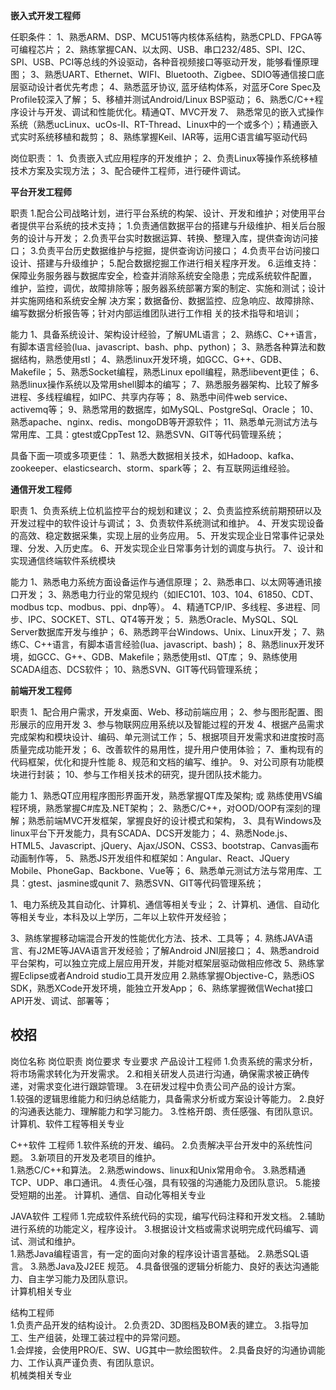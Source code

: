 
**嵌入式开发工程师**

任职条件：
1、熟悉ARM、DSP、MCU51等内核体系结构，熟悉CPLD、FPGA等可编程芯片；
2、熟练掌握CAN、以太网、USB、串口232/485、SPI、I2C、SPI、USB、PCI等总线的外设驱动，各种音视频接口等驱动开发，能够看懂原理图；
3、熟悉UART、Ethernet、WIFI、Bluetooth、Zigbee、SDIO等通信接口底层驱动设计者优先考虑；
4、熟悉蓝牙协议, 蓝牙结构体系，对蓝牙Core Spec及Profile较深入了解；
5、移植并测试Android/Linux BSP驱动；
6、熟悉C/C++程序设计与开发、调试和性能优化。精通QT、MVC开发
7、 熟悉常见的嵌入式操作系统（熟悉ucLinux、ucOs-II、RT-Thread、Linux中的一个或多个）；精通嵌入式实时系统移植和裁剪；
8、熟练掌握Keil、IAR等，运用C语言编写驱动代码

岗位职责：
1、负责嵌入式应用程序的开发维护；
2、负责Linux等操作系统移植技术方案及实现方法；
3、配合硬件工程师，进行硬件调试。







**平台开发工程师**

职责
1.配合公司战略计划，进行平台系统的构架、设计、开发和维护；对使用平台者提供平台系统的技术支持；
1.负责通信数据平台的搭建与升级维护、相关后台服务的设计与开发；
2.负责平台实时数据运算、转换、整理入库，提供查询访问接口；
3.负责平台历史数据维护与挖掘，提供查询访问接口；
4.负责平台访问接口设计、搭建与升级维护；
5.配合数据挖掘工作进行相关程序开发。
6.运维支持：保障业务服务器与数据库安全，检查并消除系统安全隐患；完成系统软件配置，
维护，监控，调优，故障排除等；服务器系统部署方案的制定、实施和测试；设计并实施网络和系统安全解
决方案；数据备份、数据监控、应急响应、故障排除、编写数据分析报告等；针对内部运维团队进行工作相
关的技术指导和培训；

能力
1、具备系统设计、架构设计经验，了解UML语言；
2、熟练C、C++语言，有脚本语言经验(lua、javascript、bash、php、python)；
3、熟悉各种算法和数据结构，熟悉使用stl；
4、熟悉linux开发环境，如GCC、G++、GDB、Makefile；
5、熟悉Socket编程，熟悉Linux epoll编程，熟悉libevent更佳；
6、熟悉linux操作系统以及常用shell脚本的编写；
7、熟悉服务器架构、比较了解多进程、多线程编程，如IPC、共享内存等；
8、熟悉中间件web service、activemq等；
9、熟悉常用的数据库，如MySQL、PostgreSql、Oracle；
10、熟悉apache、nginx、redis、mongoDB等开源软件；
11、熟悉单元测试方法与常用库、工具：gtest或CppTest
12、熟悉SVN、GIT等代码管理系统；

具备下面一项或多项更佳：
1、熟悉大数据相关技术，如Hadoop、kafka、zookeeper、elasticsearch、storm、spark等；
2、有互联网运维经验。















**通信开发工程师**

职责
1、负责系统上位机监控平台的规划和建议；
2、负责监控系统前期预研以及开发过程中的软件设计与调试；
3、负责软件系统测试和维护。
4、开发实现设备的高效、稳定数据采集，实现上层的业务应用。 
5、开发实现企业日常事件记录处理、分发、入历史库。 
6、开发实现企业日常事务计划的调度与执行。 
7、设计和实现通信终端软件系统模块

能力
1、熟悉电力系统方面设备运作与通信原理；
2、熟悉串口、以太网等通讯接口开发；
3、熟悉电力行业的常见规约（如IEC101、103、104、61850、CDT、modbus tcp、modbus、ppi、dnp等）。 
4、精通TCP/IP、多线程、多进程、同步、IPC、SOCKET、STL、QT4等开发； 
5．熟悉Oracle、MySQL、SQL Server数据库开发与维护；
6、熟悉跨平台Windows、Unix、Linux开发； 
7、熟练C、C++语言，有脚本语言经验(lua、javascript、bash)；
8、熟悉linux开发环境，如GCC、G++、GDB、Makefile；熟悉使用stl、QT库；
9、熟练使用SCADA组态、DCS软件； 
10、熟悉SVN、GIT等代码管理系统；


















**前端开发工程师**

职责
1、配合用户需求，开发桌面、Web、移动前端应用；
2、参与图形配置、图形展示的应用开发
3、参与物联网应用系统以及智能过程的开发
4、根据产品需求完成架构和模块设计、编码、单元测试工作；
5、根据项目开发需求和进度按时高质量完成功能开发；
6、改善软件的易用性，提升用户使用体验；
7、重构现有的代码框架，优化和提升性能
8、规范和文档的编写、维护。
9、对公司原有功能模块进行封装；
10、参与工作相关技术的研究，提升团队技术能力。

能力
1、熟悉QT应用程序图形界面开发，熟悉掌握QT库及架构; 或 熟练使用VS编程环境，熟悉掌握C#库及.NET架构；
2、熟悉C/C++，对OOD/OOP有深刻的理解；熟悉前端MVC开发框架，掌握良好的设计模式和架构，
3、具有Windows及linux平台下开发能力，具有SCADA、DCS开发能力；
4、熟悉Node.js、HTML5、Javascript、jQuery、Ajax/JSON、CSS3、bootstrap、Canvas画布动画制作等，
5、熟悉JS开发组件和框架如：Angular、React、JQuery Mobile、PhoneGap、Backbone、Vue等；
6、熟悉单元测试方法与常用库、工具：gtest、jasmine或qunit
7、熟悉SVN、GIT等代码管理系统；







1、电力系统及其自动化、计算机、通信等相关专业；
2、计算机、通信、自动化等相关专业，本科及以上学历，二年以上软件开发经验；



3、熟练掌握移动端混合开发的性能优化方法、技术、工具等；
4. 熟练JAVA语言、有J2ME等JAVA语言开发经验；了解Android JNI层接口； 
4、熟悉android平台架构，可以独立完成上层应用开发，并能对框架层驱动做相应修改
5、熟练掌握Eclipse或者Android studio工具开发应用
2.熟练掌握Objective-C，熟悉iOS SDK，熟悉XCode开发环境，能独立开发App；
6、熟练掌握微信Wechat接口API开发、调试、部署等；


## 校招 ##
岗位名称	岗位职责	岗位要求	专业要求
产品设计工程师	
1.负责系统的需求分析，将市场需求转化为开发需求。
2.和相关研发人员进行沟通，确保需求被正确传递，对需求变化进行跟踪管理。
3.在研发过程中负责公司产品的设计方案。	
1.较强的逻辑思维能力和归纳总结能力，具备需求分析或方案设计等能力。 
2.良好的沟通表达能力、理解能力和学习能力。 
3.性格开朗、责任感强、有团队意识。	
计算机、软件工程等相关专业

C++软件
工程师	
1.软件系统的开发、编码。
2.负责解决平台开发中的系统性问题。 
3.新项目的开发及老项目的维护。	
1.熟悉C/C++和算法。 
2.熟悉windows、linux和Unix常用命令。 
3.熟悉精通TCP、UDP、串口通讯。 
4.责任心强，具有较强的沟通能力及团队意识。 
5.能接受短期的出差。	
计算机、通信、自动化等相关专业

JAVA软件
工程师	
1.完成软件系统代码的实现，编写代码注释和开发文档。
2.辅助进行系统的功能定义，程序设计。 
3.根据设计文档或需求说明完成代码编写、调试、测试和维护。	
1.熟悉Java编程语言，有一定的面向对象的程序设计语言基础。
2.熟悉SQL语言。
3.熟悉Java及J2EE 规范。
4.具备很强的逻辑分析能力、良好的表达沟通能力、自主学习能力及团队意识。	
计算机相关专业

结构工程师	
1.负责产品开发的结构设计。
2.负责2D、3D图档及BOM表的建立。
3.指导加工、生产组装，处理工装过程中的异常问题。	
1.会焊接，会使用PRO/E、SW、UG其中一款绘图软件。
2.具备良好的沟通协调能力、工作认真严谨负责、有团队意识。	
机械类相关专业




